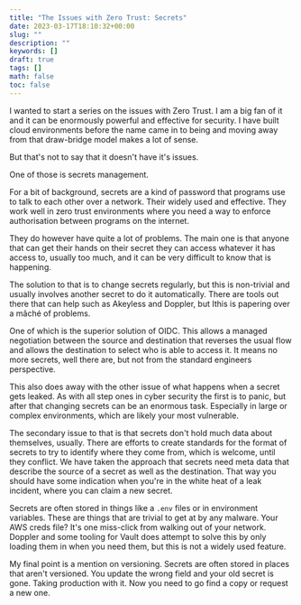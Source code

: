 ```yaml
---
title: "The Issues with Zero Trust: Secrets"
date: 2023-03-17T18:10:32+00:00
slug: ""
description: ""
keywords: []
draft: true
tags: []
math: false
toc: false
---
```


I wanted to start a series on the issues with Zero Trust. I am a big fan of it and it can be enormously powerful and effective for security. I have built cloud environments before the name came in to being and moving away from that draw-bridge model makes a lot of sense.

But that's not to say that it doesn't have it's issues.

One of those is secrets management.

For a bit of background, secrets are a kind of password that programs use to talk to each other over a network. Their widely used and effective. They work well in zero trust environments where you need a way to enforce authorisation between programs on the internet.

They do however have quite a lot of problems. The main one is that anyone that can get their hands on their secret they can access whatever it has access to, usually too much, and it can be very difficult to know that is happening.

The solution to that is to change secrets regularly, but this is non-trivial and usually involves another secret to do it automatically. There are tools out there that can help such as Akeyless and Doppler, but Ithis is papering over a mâché of problems.

One of which is the superior solution of OIDC. This allows a managed negotiation between the source and destination that reverses the usual flow and allows the destination to select who is able to access it. It means no more secrets, well there are, but not from the standard engineers perspective.

This also does away with the other issue of what happens when a secret gets leaked. As with all step ones in cyber security the first is to panic, but after that changing secrets can be an enormous task. Especially in large or complex environments, which are likely your most vulnerable.

The secondary issue to that is that secrets don't hold much data about themselves, usually. There are efforts to create standards for the format of secrets to try to identify where they come from, which is welcome, until they conflict. We have taken the approach that secrets need meta data that describe the source of a secret as well as the destination. That way you should have some indication when you're in the white heat of a leak incident, where you can claim a new secret.

Secrets are often stored in things like a `.env` files or in environment variables. These are things that are trivial to get at by any malware. Your AWS creds file? It's one miss-click from walking out of your network. Doppler and some tooling for Vault does attempt to solve this by only loading them in when you need them, but this is not a widely used feature.

My final point is a mention on versioning. Secrets are often stored in places that aren't versioned. You update the wrong field and your old secret is gone. Taking production with it. Now you need to go find a copy or request a new one.
